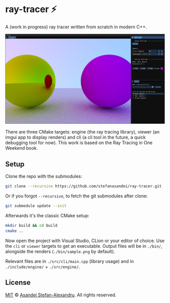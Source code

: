 # ray-tracer ⚡

A (work in progress) ray tracer written from scratch in modern C++.

![sample render](./res/images/editor.png)

There are three CMake targets: engine (the ray tracing library), viewer (an imgui app to display renders) and cli (a cli tool in the future, a quick debugging tool for now). This work is based on the Ray Tracing in One Weekend book.

## Setup

Clone the repo with the submodules:
```sh
git clone --recursive https://github.com/stefanasandei/ray-tracer.git
```

Or if you forgot `--recursive`, to fetch the git submodules after clone:
```sh
git submodule update --init
```

Afterwards it's the classic CMake setup:
```sh
mkdir build && cd build
cmake ..
```

Now open the project with Visual Studio, CLion or your editor of choice. Use the `cli` or `viewer` targets to get an executable. Output files will be in `./bin/`, alongside the renders (`./bin/sample.png` by default).

Relevant files are in `./src/cli/main.cpp` (library usage) and in `./include/engine/` + `./src/engine/`.

## License

[MIT](LICENSE) © [Asandei Stefan-Alexandru](https://asandei.com). All rights reserved.
